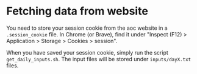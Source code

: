 # Fetching data from website

You need to store your session cookie from the aoc website in a `.session_cookie` file. In Chrome
(or Brave), find it under "Inspect (F12) > Application > Storage > Cookies > session".

When you have saved your session cookie, simply run the script `get_daily_inputs.sh`. The input
files will be stored under `inputs/dayX.txt` files.
